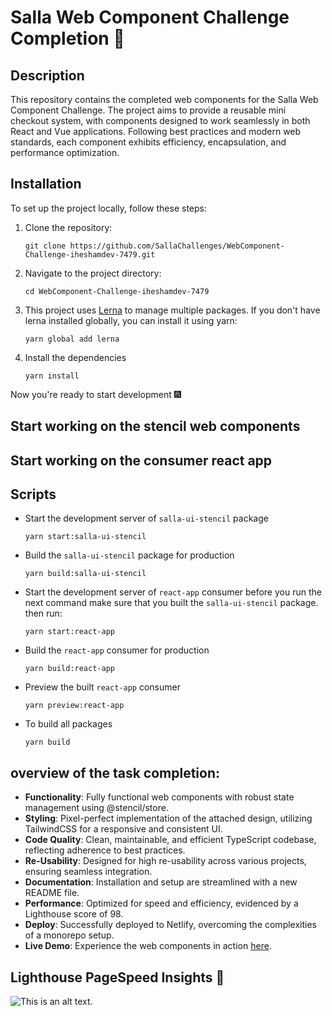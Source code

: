 # Salla Web Component Challenge Completion 🎉

## Description

This repository contains the completed web components for the Salla Web Component Challenge. The project aims to provide a reusable mini checkout system, with components designed to work seamlessly in both React and Vue applications. Following best practices and modern web standards, each component exhibits efficiency, encapsulation, and performance optimization.

## Installation

To set up the project locally, follow these steps:

1. Clone the repository:
   ```
   git clone https://github.com/SallaChallenges/WebComponent-Challenge-iheshamdev-7479.git
   ```
2. Navigate to the project directory:
   ```
   cd WebComponent-Challenge-iheshamdev-7479
   ```
3. This project uses [Lerna](https://lerna.js.org/) to manage multiple packages. If you don't have lerna installed globally, you can install it using yarn:
   ```
   yarn global add lerna
   ```
4. Install the dependencies
   ```
   yarn install
   ```

Now you're ready to start development 🎆

## Start working on the stencil web components

## Start working on the consumer react app

## Scripts

- Start the development server of `salla-ui-stencil` package
  ```
  yarn start:salla-ui-stencil
  ```
- Build the `salla-ui-stencil` package for production
  ```
  yarn build:salla-ui-stencil
  ```
- Start the development server of `react-app` consumer
  before you run the next command make sure that you built the `salla-ui-stencil` package. then run:
  ```
  yarn start:react-app
  ```
- Build the `react-app` consumer for production
  ```
  yarn build:react-app
  ```
- Preview the built `react-app` consumer
  ```
  yarn preview:react-app
  ```
- To build all packages
  ```
  yarn build
  ```

## overview of the task completion:

- **Functionality**: Fully functional web components with robust state management using @stencil/store.
- **Styling**: Pixel-perfect implementation of the attached design, utilizing TailwindCSS for a responsive and consistent UI.
- **Code Quality**: Clean, maintainable, and efficient TypeScript codebase, reflecting adherence to best practices.
- **Re-Usability**: Designed for high re-usability across various projects, ensuring seamless integration.
- **Documentation**: Installation and setup are streamlined with a new README file.
- **Performance**: Optimized for speed and efficiency, evidenced by a Lighthouse score of 98.
- **Deploy**: Successfully deployed to Netlify, overcoming the complexities of a monorepo setup.
- **Live Demo**: Experience the web components in action [here](https://salla-checkout-stencil-demo.netlify.app/).

## Lighthouse PageSpeed Insights 🎇

![This is an alt text.](https://i.imgur.com/toN6w2F.png "This is a sample image.")
